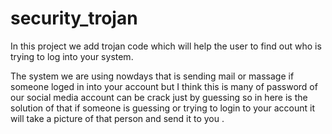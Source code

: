 # security_trojan
In this project we add trojan code which will help the user to find out who is trying to log into your system.

The system we are using nowdays that is sending mail or massage if someone loged in into your account but I think this is many of password of our social media account can be crack just by guessing so in here is the solution of that if someone is guessing or trying to login to your account it will take a picture of that person and send it to you . 
